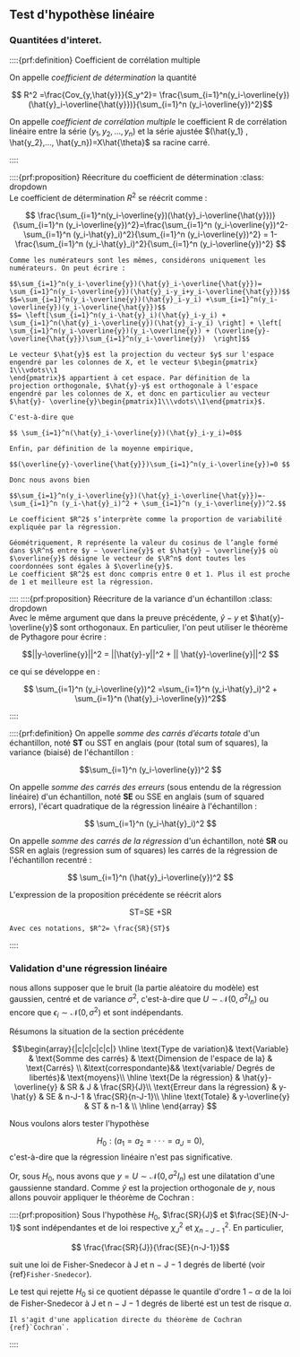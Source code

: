 ## Test d'hypothèse linéaire

$\newcommand{\R}{\mathbb{R}}$
$\newcommand{\Q}{\mathbb{Q}}$
$\newcommand{\N}{\mathbb{N}}$

### Quantitées d'interet.

::::{prf:definition} Coefficient de corrélation multiple
  

 On appelle _coefficient de détermination_ la quantité 

$$ R^2 =\frac{Cov_{y,\hat{y}}}{S_y^2}= \frac{\sum_{i=1}^n(y_i-\overline{y})(\hat{y}_i-\overline{\hat{y}})}{\sum_{i=1}^n (y_i-\overline{y})^2}$$


On appelle _coefficient de corrélation multiple_ le coefficient R de corrélation linéaire entre la série $(y_1, y_2, ..., y_n)$ et la série ajustée $(\hat{y_1} , \hat{y_2},..., \hat{y_n})=X\hat{\theta}$ sa racine carré.



::::

::::{prf:proposition} Réecriture du coefficient de détermination
:class: dropdown  
Le coefficient de détermination $R^2$ se réécrit comme :

$$  \frac{\sum_{i=1}^n(y_i-\overline{y})(\hat{y}_i-\overline{\hat{y}})}{\sum_{i=1}^n (y_i-\overline{y})^2}=\frac{\sum_{i=1}^n (y_i-\overline{y})^2-\sum_{i=1}^n (y_i-\hat{y}_i)^2}{\sum_{i=1}^n (y_i-\overline{y})^2} = 1- \frac{\sum_{i=1}^n (y_i-\hat{y}_i)^2}{\sum_{i=1}^n (y_i-\overline{y})^2} $$
```{prf:proof}
Comme les numérateurs sont les mêmes, considérons uniquement les numérateurs. On peut écrire :

$$\sum_{i=1}^n(y_i-\overline{y})(\hat{y}_i-\overline{\hat{y}})= \sum_{i=1}^n(y_i-\overline{y})(\hat{y}_i-y_i+y_i-\overline{\hat{y}})$$
$$=\sum_{i=1}^n(y_i-\overline{y})(\hat{y}_i-y_i) +\sum_{i=1}^n(y_i-\overline{y})(y_i-\overline{\hat{y}})$$
$$= \left[\sum_{i=1}^n(y_i-\hat{y}_i)(\hat{y}_i-y_i) + \sum_{i=1}^n(\hat{y}_i-\overline{y})(\hat{y}_i-y_i) \right] + \left[ \sum_{i=1}^n(y_i-\overline{y})(y_i-\overline{y}) + (\overline{y}-\overline{\hat{y}})\sum_{i=1}^n(y_i-\overline{y})  \right]$$

Le vecteur $\hat{y}$ est la projection du vecteur $y$ sur l'espace engendré par les colonnes de X, et le vecteur $\begin{pmatrix}
1\\\vdots\\1
\end{pmatrix}$ appartient à cet espace. Par définition de la projection orthogonale, $\hat{y}-y$ est orthogonale à l'espace engendré par les colonnes de X, et donc en particulier au vecteur 
$\hat{y}- \overline{y}\begin{pmatrix}1\\\vdots\\1\end{pmatrix}$. 
    
C'est-à-dire que 

$$ \sum_{i=1}^n(\hat{y}_i-\overline{y})(\hat{y}_i-y_i)=0$$

Enfin, par définition de la moyenne empirique, 

$$(\overline{y}-\overline{\hat{y}})\sum_{i=1}^n(y_i-\overline{y})=0 $$

Donc nous avons bien

$$\sum_{i=1}^n(y_i-\overline{y})(\hat{y}_i-\overline{\hat{y}})=-\sum_{i=1}^n (y_i-\hat{y}_i)^2 + \sum_{i=1}^n (y_i-\overline{y})^2.$$
```
```{prf:remark} Interprétation
Le coefficient $R^2$ s’interprète comme la proportion de variabilité expliquée par la régression.

Géométriquement, R représente la valeur du cosinus de l’angle formé dans $\R^n$ entre $y − \overline{y}$ et $\hat{y} − \overline{y}$ où $\overline{y}$ désigne le vecteur de $\R^n$ dont toutes les coordonnées sont égales à $\overline{y}$.
Le coefficient $R^2$ est donc compris entre 0 et 1. Plus il est proche de 1 et meilleure est la régression.

```
::::
::::{prf:proposition} Réecriture de la variance d'un échantillon
:class: dropdown  
Avec le même argument que dans la preuve précédente, $\hat{y}-y$ et $\hat{y}-\overline{y}$ sont orthogonaux. En particulier, l'on peut utiliser le théorème de Pythagore pour écrire :

$$||y-\overline{y}||^2 = ||\hat{y}-y||^2 + || \hat{y}-\overline{y}||^2 $$

ce qui se développe en :

$$ \sum_{i=1}^n (y_i-\overline{y})^2 =\sum_{i=1}^n (y_i-\hat{y}_i)^2 + \sum_{i=1}^n (\hat{y}_i-\overline{y})^2$$

::::

::::{prf:definition}
 On appelle _somme des carrés d’écarts totale_ d'un échantillon, noté **ST** ou SST en anglais (pour (total sum of squares), la variance (biaisé) de l'échantillon : 
 
 $$\sum_{i=1}^n (y_i-\overline{y})^2 $$


On appelle _somme des carrés des erreurs_ (sous entendu de la régression linéaire) d'un échantillon, noté **SE** ou SSE en anglais (sum of squared errors), l'écart quadratique de la régression linéaire à l'échantillon : 

$$ \sum_{i=1}^n (y_i-\hat{y}_i)^2 $$

On appelle _somme des carrés de la régression_  d'un échantillon, noté **SR** ou SSR en aglais (regression sum of squares) les carrés de la régression de l'échantillon recentré : 

$$ \sum_{i=1}^n (\hat{y}_i-\overline{y})^2 $$

L'expression de la proposition précédente se réécrit alors 

$$\text{ST=SE +SR}$$

```{prf:remark}
Avec ces notations, $R^2= \frac{SR}{ST}$
```
::::



### Validation d'une régression linéaire

nous allons supposer que le bruit (la partie aléatoire du modèle) est gaussien, centré et de variance $\sigma^2$, c'est-à-dire que $U \sim \mathcal{N}(0,\sigma^2 I_n)$ ou encore que $\epsilon_i \sim \mathcal{N}(0,\sigma^2)$ et sont indépendants.

Résumons la situation de la section précédente


$$\begin{array}{|c|c|c|c|c|}
    \hline
    \text{Type de variation}& \text{Variable}  & \text{Somme des carrés} & \text{Dimension de l'espace de la} &  \text{Carrés} \\
    &\text{correspondante}&& \text{variable/ Degrés de libertés}& \text{moyens}\\ 
    \hline 
    \text{De la régression} & \hat{y}-\overline{y} & SR & J &  \frac{SR}{J}\\
    \text{Erreur dans la régression}  & y-\hat{y} & SE & n-J-1 &  \frac{SR}{n-J-1}\\
    \hline
    \text{Totale} & y-\overline{y} & ST & n-1 & \\
    \hline
\end{array}
$$



Nous voulons alors tester l'hypothèse 

$$H_0 : (a_1 =a_2 =···=a_J =0),$$
c'est-à-dire que la régression linéaire n'est pas significative.

Or, sous $H_0$, nous avons que $y=U \sim \mathcal{N}(0,\sigma^2 I_n)$ est une dilatation d'une gaussienne standard. Comme $\hat{y}$ est la projection orthogonale de $y$, nous allons pouvoir appliquer le théorème de Cochran :



::::{prf:proposition}
Sous l'hypothèse $H_0$, $\frac{SR}{J}$ et $\frac{SE}{N-J-1}$ sont indépendantes et de loi respective $\chi^2_{J}$ et $\chi^2_{n-J-1}$.
En particulier, 

$$ \frac{\frac{SR}{J}}{\frac{SE}{n-J-1}}$$

suit une loi de Fisher-Snedecor à J et n − J − 1 degrés de liberté (voir {ref}`Fisher-Snedecor`). 

Le test qui rejette $H_0$ si ce quotient dépasse le quantile d'ordre $1-\alpha$ de la loi de Fisher-Snedecor à J et n − J − 1 degrés de liberté est un test de risque $\alpha$.

```{prf:proof}
Il s'agit d'une application directe du théorème de Cochran {ref}`Cochran`.
```

::::